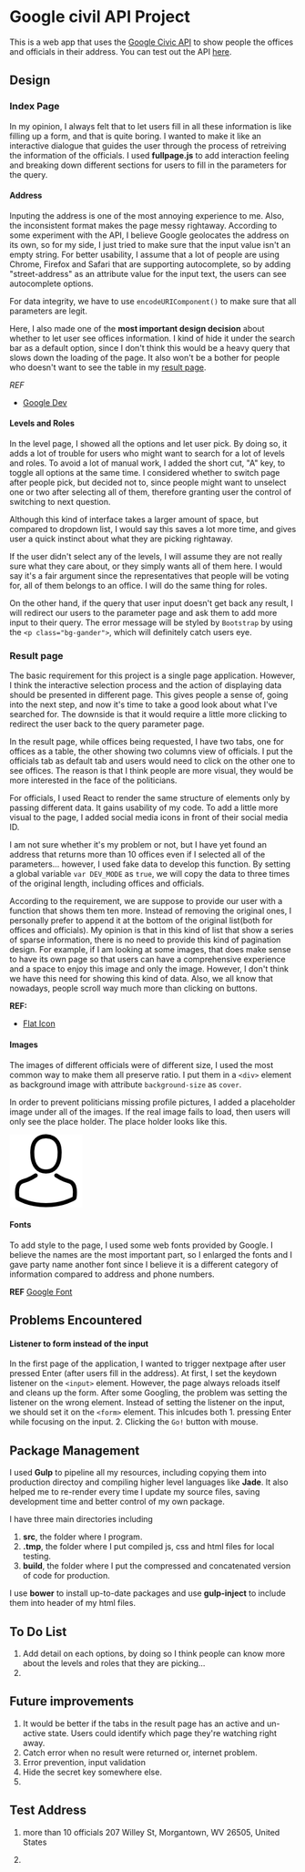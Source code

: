 # Google civil API Project
This is a web app that uses the [Google Civic API](https://developers.google.com/civic-information/docs/v2/representatives/representativeInfoByAddress) to show people the offices and officials in their address. You can test out the API [here](https://developers.google.com/apis-explorer/#p/civicinfo/v2/civicinfo.representatives.representativeInfoByAddress).

## Design
### Index Page
In my opinion, I always felt that to let users fill in all these information is like filling up a form, and that is quite boring. I wanted to make it like an interactive dialogue that guides the user through the process of retreiving the information of the officials. I used **fullpage.js** to add interaction feeling and breaking down different sections for users to fill in the parameters for the query.


#### Address
Inputing the address is one of the most annoying experience to me. Also, the inconsistent format makes the page messy rightaway. According to some experiment with the API, I believe Google geolocates the address on its own, so for my side, I just tried to make sure that the input value isn't an empty string. For better usability, I assume that a lot of people are using Chrome, Firefox and Safari that are supporting autocomplete, so by adding "street-address" as an attribute value for the input text, the users can see autocomplete options. 

For data integrity, we have to use `encodeURIComponent()` to make sure that all parameters are legit.

Here, I also made one of the **most important design decision** about whether to let user see offices information. I kind of hide it under the search bar as a default option, since I don't think this would be a heavy query that slows down the loading of the page. It also won't be a bother for people who doesn't want to see the table in my [result page](#result-page). 


*REF*
- [Google Dev](https://developers.google.com/web/updates/2015/06/checkout-faster-with-autofill?hl=en)



#### Levels and Roles
In the level page, I showed all the options and let user pick. By doing so, it adds a lot of trouble for users who might want to search for a lot of levels and roles. To avoid a lot of manual work, I added the short cut, "A" key, to toggle all options at the same time. I considered whether to switch page after people pick, but decided not to, since people might want to unselect one or two after selecting all of them, therefore granting user the control of switching to next question.

Although this kind of interface takes a larger amount of space, but compared to dropdown list, I would say this saves a lot more time, and gives user a quick instinct about what they are picking rightaway.

If the user didn't select any of the levels, I will assume they are not really sure what they care about, or they simply wants all of them here. I would say it's a fair argument since the representatives that people will be voting for, all of them belongs to an office. I will do the same thing for roles.

On the other hand, if the query that user input doesn't get back any result, I will redirect our users to the parameter page and ask them to add more input to their query. The error message will be styled by `Bootstrap` by using the `<p class="bg-gander">`, which will definitely catch users eye.



### Result page

The basic requirement for this project is a single page application. However, I think the interactive selection process and the action of displaying data should be presented in different page. This gives people a sense of, going into the next step, and now it's time to take a good look about what I've searched for. The downside is that it would require a little more clicking to redirect the user back to the query parameter page.

In the result page, while offices being requested, I have two tabs, one for offices as a table, the other showing two columns view of officials. I put the officials tab as default tab and users would need to click on the other one to see offices. The reason is that I think people are more visual, they would be more interested in the face of the politicians.

For officials, I used React to render the same structure of elements only by passing different data. It gains usability of my code. To add a little more visual to the page, I added social media icons in front of their social media ID. 

I am not sure whether it's my problem or not, but I have yet found an address that returns more than 10 offices even if I selected all of the parameters... however, I used fake data to develop this function. By setting a global variable `var DEV_MODE` as `true`, we will copy the data to three times of the original length, including offices and officials.

According to the requirement, we are suppose to provide our user with a function that shows them ten more. Instead of removing the original ones, I personally prefer to append it at the bottom of the original list(both for offices and officials). My opinion is that in this kind of list that show a series of sparse information, there is no need to provide this kind of pagination design. For example, if I am looking at some images, that does make sense to have its own page so that users can have a comprehensive experience and a space to enjoy this image and only the image. However, I don't think we have this need for showing this kind of data. Also, we all know that nowadays, people scroll way much more than clicking on buttons.


**REF:** 
+ [Flat Icon](http://www.flaticon.com/)


#### Images
The images of different officials were of different size, I used the most common way to make them all preserve ratio. I put them in a `<div>` element as background image with attribute `background-size` as `cover`. 

In order to prevent politicians missing profile pictures, I added a placeholder image under all of the images. If the real image fails to load, then users will only see the place holder.
The place holder looks like this.

![No Politician Image received](.tmp/img/avatar.png)



#### Fonts
To add style to the page, I used some web fonts provided by Google. I believe the names are the most important part, so I enlarged the fonts and I gave party name another font since I believe it is a different category of information compared to address and phone numbers.


**REF**
[Google Font](https://fonts.google.com/)


## Problems Encountered
#### Listener to form instead of the input
In the first page of the application, I wanted to trigger nextpage after user pressed Enter (after users fill in the address). At first, I set the keydown listener on the `<input>` element. However, the page always reloads itself and cleans up the form. After some Googling, the problem was setting the listener on the wrong element. Instead of setting the listener on the input, we should set it on the `<form>` element. This inlcudes both 1. pressing Enter while focusing on the input. 2. Clicking the `Go!` button with mouse.


## Package Management
I used **Gulp** to pipeline all my resources, including copying them into production directoy and compiling higher level languages like **Jade**. It also helped me to re-render every time I update my source files, saving development time and better control of my own package.

I have three main directories including
1. **src**, the folder where I program.
2. **.tmp**, the folder where I put compiled js, css and html files for local testing.
3. **build**, the folder where I put the compressed and concatenated version of code for production.

I use **bower** to install up-to-date packages and use **gulp-inject** to include them into header of my html files.


## To Do List
1. Add detail on each options, by doing so I think people can know more about the levels and roles that they are picking...
2.

## Future improvements
1. It would be better if the tabs in the result page has an active and un-active state. Users could identify which page they're watching right away.
2. Catch error when no result were returned or, internet problem.
3. Error prevention, input validation
4. Hide the secret key somewhere else.
5.


## Test Address
1. more than 10 officials 
207 Willey St, Morgantown, WV 26505, United States

2. 

